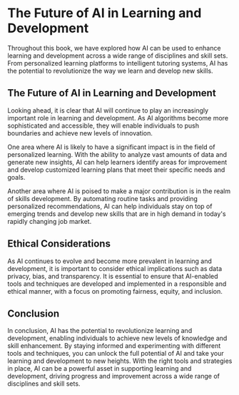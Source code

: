 The Future of AI in Learning and Development
===================================================================

Throughout this book, we have explored how AI can be used to enhance learning and development across a wide range of disciplines and skill sets. From personalized learning platforms to intelligent tutoring systems, AI has the potential to revolutionize the way we learn and develop new skills.

The Future of AI in Learning and Development
--------------------------------------------

Looking ahead, it is clear that AI will continue to play an increasingly important role in learning and development. As AI algorithms become more sophisticated and accessible, they will enable individuals to push boundaries and achieve new levels of innovation.

One area where AI is likely to have a significant impact is in the field of personalized learning. With the ability to analyze vast amounts of data and generate new insights, AI can help learners identify areas for improvement and develop customized learning plans that meet their specific needs and goals.

Another area where AI is poised to make a major contribution is in the realm of skills development. By automating routine tasks and providing personalized recommendations, AI can help individuals stay on top of emerging trends and develop new skills that are in high demand in today's rapidly changing job market.

Ethical Considerations
----------------------

As AI continues to evolve and become more prevalent in learning and development, it is important to consider ethical implications such as data privacy, bias, and transparency. It is essential to ensure that AI-enabled tools and techniques are developed and implemented in a responsible and ethical manner, with a focus on promoting fairness, equity, and inclusion.

Conclusion
----------

In conclusion, AI has the potential to revolutionize learning and development, enabling individuals to achieve new levels of knowledge and skill enhancement. By staying informed and experimenting with different tools and techniques, you can unlock the full potential of AI and take your learning and development to new heights. With the right tools and strategies in place, AI can be a powerful asset in supporting learning and development, driving progress and improvement across a wide range of disciplines and skill sets.
